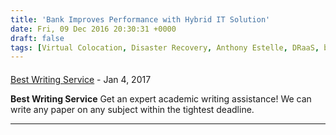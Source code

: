 ```yaml
---
title: 'Bank Improves Performance with Hybrid IT Solution'
date: Fri, 09 Dec 2016 20:30:31 +0000
draft: false
tags: [Virtual Colocation, Disaster Recovery, Anthony Estelle, DRaaS, business outcomes]
---
```



#### 
[Best Writing Service](http://help4youpaper.top "") - <time datetime="2017-01-12 12:14:33">Jan 4, 2017</time>

**Best Writing Service** Get an expert academic writing assistance! We can write any paper on any subject within the tightest deadline.
<hr />
